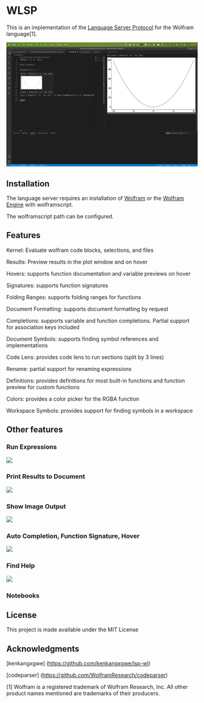 # WLSP

This is an implementation of the [Language Server Protocol](https://github.com/Microsoft/language-server-protocol) for the Wolfram language[1].

![](main_image.jpg)

## Installation
The language server requires an installation of [Wolfram](https://www.wolfram.com) or the [Wolfram Engine](https://www.wolfram.com/engine/) with wolframscript.

The wolframscript path can be configured.

## Features
Kernel: Evaluate wolfram code blocks, selections, and files

Results: Preview results in the plot window and on hover

Hovers: supports function documentation and variable previews on hover

Signatures: supports function signatures 

Folding Ranges: supports folding ranges for functions

Document Formatting: supports document formatting by request

Completions: supports variable and function completions. Partial support for association keys included

Document Symbols: supports finding symbol references and implementations

Code Lens: provides code lens to run sections (split by 3 lines)

Rename: partial support for renaming expressions

Definitions: provides definitions for most built-in functions and function preview for custom functions

Colors: provides a color picker for the RGBA function

Workspace Symbols: provides support for finding symbols in a workspace 

## Other features
### Run Expressions
![](wlsp-results-decoration.gif)

### Print Results to Document
![](wlsp-print-output.gif)

### Show Image Output
![](wlsp-image-output.gif)

### Auto Completion, Function Signature, Hover
![](wlsp-completions-hover.gif)

### Find Help
![](wlsp-help-others.gif)

### Notebooks



## License 
This project is made available under the MIT License

## Acknowledgments 
[kenkangxgwe] (https://github.com/kenkangxgwe/lsp-wl)

[codeparser] (https://github.com/WolframResearch/codeparser)

[1] Wolfram is a registered trademark of Wolfram Research, Inc. All other product names mentioned are trademarks of their producers.
